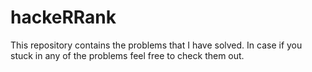 # hackeRRank
This repository contains the problems that I have solved. In case if you stuck in any of the problems feel free to check them out.
